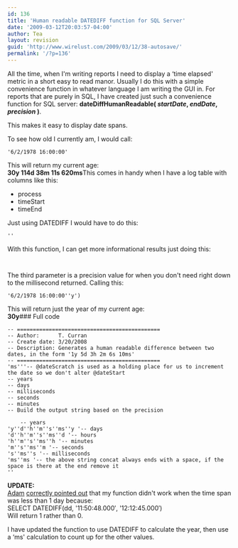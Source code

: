 ```yaml
---
id: 136
title: 'Human readable DATEDIFF function for SQL Server'
date: '2009-03-12T20:03:57-04:00'
author: Tea
layout: revision
guid: 'http://www.wirelust.com/2009/03/12/38-autosave/'
permalink: '/?p=136'
---
```


All the time, when I'm writing reports I need to display a ‘time elapsed' metric in a short easy to read manor. Usually I do this with a simple convenience function in whatever language I am writing the GUI in. For reports that are purely in SQL, I have created just such a convenience function for SQL server: **dateDiffHumanReadable( *startDate*, *endDate*, *precision* )**.

This makes it easy to display date spans.

To see how old I currently am, I would call:

```tsql
'6/2/1978 16:00:00'
```

  
This will return my current age:  
**30y 114d 38m 11s 620ms**This comes in handy when I have a log table with columns like this:

- process
- timeStart
- timeEnd

Just using DATEDIFF I would have to do this:

```tsql
''
```

With this function, I can get more informational results just doing this:

```tsql
 
```

The third parameter is a precision value for when you don't need right down to the millisecond returned. Calling this:

```tsql
'6/2/1978 16:00:00''y')
```

  
This will return just the year of my current age:  
**30y**### Full code

```tsql
-- =============================================
-- Author:		T. Curran
-- Create date: 3/20/2008
-- Description:	Generates a human readable difference between two dates, in the form '1y 5d 3h 2m 6s 10ms'
-- =============================================
'ms'''-- @dateScratch is used as a holding place for us to increment the date so we don't alter @dateStart
-- years
-- days
-- milliseconds
-- seconds  
-- minutes  
-- Build the output string based on the precision
 
	-- years
'y''d''h''m''s''ms''y '-- days
'd''h''m''s''ms''d '-- hours
'h''m''s''ms''h '-- minutes
'm''s''ms''m '-- seconds
's''ms''s '-- milliseconds
'ms''ms '-- the above string concat always ends with a space, if the space is there at the end remove it
''
```

**UPDATE:**  
[Adam](http://blog.adamclerk.com) [correctly pointed out](http://blog.adamclerk.com/2009/03/human-readable-datediff/) that my function didn't work when the time span was less than 1 day because:  
SELECT DATEDIFF(dd, '11:50:48.000′, '12:12:45.000′)  
Will return 1 rather than 0.

I have updated the function to use DATEDIFF to calculate the year, then use a ‘ms' calculation to count up for the other values.